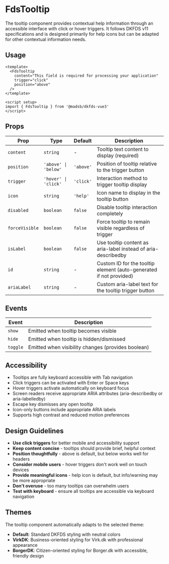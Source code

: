 # FdsTooltip

The tooltip component provides contextual help information through an accessible interface with click or hover triggers. It follows DKFDS v11 specifications and is designed primarily for help icons but can be adapted for other contextual information needs.

## Usage

```vue
<template>
  <FdsTooltip
    content="This field is required for processing your application"
    trigger="click"
    position="above"
  />
</template>

<script setup>
import { FdsTooltip } from '@madsb/dkfds-vue3'
</script>
```

## Props

| Prop          | Type                   | Default   | Description                                                      |
| ------------- | ---------------------- | --------- | ---------------------------------------------------------------- |
| `content`     | `string`               | -         | Tooltip text content to display (required)                      |
| `position`    | `'above' \| 'below'`    | `'above'` | Position of tooltip relative to the trigger button              |
| `trigger`     | `'hover' \| 'click'`    | `'click'` | Interaction method to trigger tooltip display                   |
| `icon`        | `string`               | `'help'`  | Icon name to display in the tooltip button                      |
| `disabled`    | `boolean`              | `false`   | Disable tooltip interaction completely                          |
| `forceVisible`| `boolean`              | `false`   | Force tooltip to remain visible regardless of trigger           |
| `isLabel`     | `boolean`              | `false`   | Use tooltip content as aria-label instead of aria-describedby   |
| `id`          | `string`               | -         | Custom ID for the tooltip element (auto-generated if not provided) |
| `ariaLabel`   | `string`               | -         | Custom aria-label text for the tooltip trigger button          |

## Events

| Event    | Description                                           |
| -------- | ----------------------------------------------------- |
| `show`   | Emitted when tooltip becomes visible                 |
| `hide`   | Emitted when tooltip is hidden/dismissed             |
| `toggle` | Emitted when visibility changes (provides boolean)   |

## Accessibility

- Tooltips are fully keyboard accessible with Tab navigation
- Click triggers can be activated with Enter or Space keys
- Hover triggers activate automatically on keyboard focus
- Screen readers receive appropriate ARIA attributes (aria-describedby or aria-labelledby)
- Escape key dismisses any open tooltip
- Icon-only buttons include appropriate ARIA labels
- Supports high contrast and reduced motion preferences

## Design Guidelines

- **Use click triggers** for better mobile and accessibility support
- **Keep content concise** - tooltips should provide brief, helpful context
- **Position thoughtfully** - above is default, but below works well for headers
- **Consider mobile users** - hover triggers don't work well on touch devices
- **Provide meaningful icons** - help icon is default, but info/warning may be more appropriate
- **Don't overuse** - too many tooltips can overwhelm users
- **Test with keyboard** - ensure all tooltips are accessible via keyboard navigation

## Themes

The tooltip component automatically adapts to the selected theme:
- **Default**: Standard DKFDS styling with neutral colors
- **VirkDK**: Business-oriented styling for Virk.dk with professional appearance
- **BorgerDK**: Citizen-oriented styling for Borger.dk with accessible, friendly design

